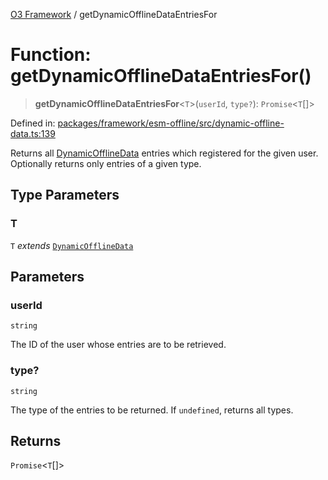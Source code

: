 [O3 Framework](../API.md) / getDynamicOfflineDataEntriesFor

# Function: getDynamicOfflineDataEntriesFor()

> **getDynamicOfflineDataEntriesFor**\<`T`\>(`userId`, `type?`): `Promise`\<`T`[]\>

Defined in: [packages/framework/esm-offline/src/dynamic-offline-data.ts:139](https://github.com/openmrs/openmrs-esm-core/blob/main/packages/framework/esm-offline/src/dynamic-offline-data.ts#L139)

Returns all [DynamicOfflineData](../interfaces/DynamicOfflineData.md) entries which registered for the given user.
Optionally returns only entries of a given type.

## Type Parameters

### T

`T` *extends* [`DynamicOfflineData`](../interfaces/DynamicOfflineData.md)

## Parameters

### userId

`string`

The ID of the user whose entries are to be retrieved.

### type?

`string`

The type of the entries to be returned. If `undefined`, returns all types.

## Returns

`Promise`\<`T`[]\>
